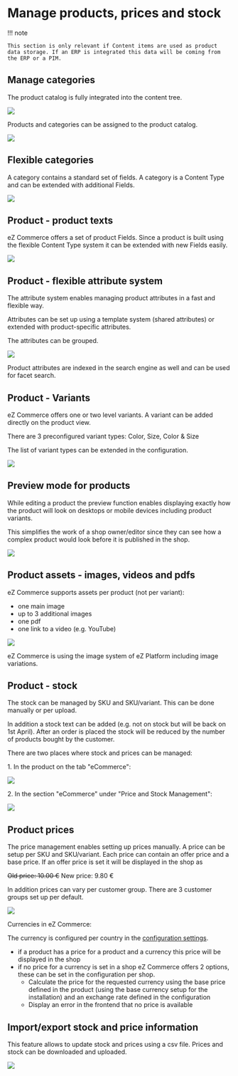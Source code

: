 # Manage products, prices and stock

!!! note

	This section is only relevant if Content items are used as product data storage. If an ERP is integrated this data will be coming from the ERP or a PIM.

## Manage categories

The product catalog is fully integrated into the content tree.

![](img/image2018-4-4_19-10-52.png)

Products and categories can be assigned to the product catalog.

![](img/catalog.png)

## Flexible categories

A category contains a standard set of fields. A category is a Content Type and can be extended with additional Fields.

![](img/image2018-4-4_19-14-10.png)

## Product - product texts

eZ Commerce offers a set of product Fields. Since a product is built using the flexible Content Type system it can be extended with new Fields easily.

![](img/image2018-4-4_19-17-33.png)

## Product - flexible attribute system

The attribute system enables managing product attributes in a fast and flexible way.

Attributes can be set up using a template system (shared attributes) or extended with product-specific attributes.

The attributes can be grouped.

![](img/image2018-4-4_19-19-50.png)

Product attributes are indexed in the search engine as well and can be used for facet search. 

## Product - Variants

eZ Commerce offers one or two level variants. A variant can be added directly on the product view.

There are 3 preconfigured variant types: Color, Size, Color & Size

The list of variant types can be extended in the configuration.  

![](img/image2018-4-4_19-22-0.png)

## Preview mode for products

While editing a product the preview function enables displaying exactly how the product will look on desktops or mobile devices including product variants.

This simplifies the work of a shop owner/editor since they can see how a complex product would look before it is published in the shop.

![](img/Product_preview_mode.png)

## Product assets - images, videos and pdfs
	
eZ Commerce supports assets per product (not per variant):

- one main image
- up to 3 additional images
- one pdf
- one link to a video (e.g. YouTube)

![](img/image2018-4-4_19-26-14.png)

eZ Commerce is using the image system of eZ Platform including image variations.

## Product - stock

The stock can be managed by SKU and SKU/variant. This can be done manually or per upload.

In addition a stock text can be added (e.g. not on stock but will be back on 1st April). After an order is placed the stock will be reduced by the number of products bought by the customer.

There are two places where stock and prices can be managed:

1\. In the product on the tab "eCommerce":

![](img/stock_and_price_per_product.png)

2\. In the section "eCommerce" under "Price and Stock Management":

![](img/Product_price_management.png)

## Product prices

The price management enables setting up prices manually. A price can be setup per SKU and SKU/variant. Each price can contain an offer price and a base price. If an offer price is set it will be displayed in the shop as

~~Old price: 10.00 €~~ New price: 9.80 €

In addition prices can vary per customer group. There are 3 customer groups set up per default. 

![](img/Price_management.png)

Currencies in eZ Commerce:

The currency is configured per country in the [configuration settings](ecommerce_administration.md).

- if a product has a price for a product and a currency this price will be displayed in the shop
- if no price for a currency is set in a shop eZ Commerce offers 2 options, these can be set in the configuration per shop.
    - Calculate the price for the requested currency using the base price defined in the product (using the base currency setup for the installation) and an exchange rate defined in the configuration
    - Display an error in the frontend that no price is available
    
## Import/export stock and price information

This feature allows to update stock and prices using a csv file. Prices and stock can be downloaded and uploaded.

![](img/Import_export_prices.png)
